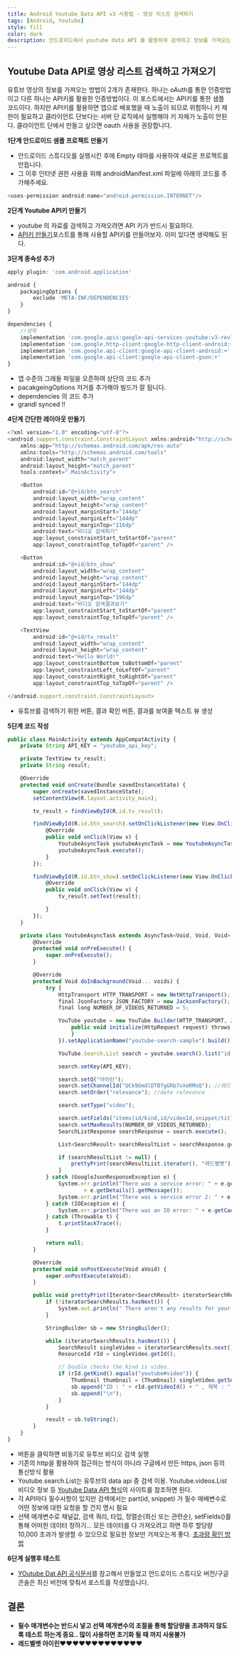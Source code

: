 ```yaml
---
title: Android Youtube Data API v3 사용법 - 영상 리스트 검색하기
tags: [Android, Youtube]
style: fill
color: dark
description: 안드로이드에서 youtube data API 를 활용하여 검색하고 정보를 가져오는 방법
---
```


## Youtube Data API로 영상 리스트 검색하고 가져오기
유튜브 영상의 정보를 가져오는 방법이 2개가 존재한다. 하나는 oAuth를 통한 인증방법이고 다른 하나는 API키를 활용한 인증방법이다. 이 포스트에서는 API키를 통한 샘플 코드이다. 하지만 API키를 활용하면 앱으로 배포했을 때 노출이 되므로 위험하니 키 제한이 필요하고 클라이언트 단보다는 서버 단 로직에서 실행해야 키 자체가 노출이 안된다. 클라이언트 단에서 만들고 싶으면 oauth 사용을 권장합니다.


**1단계 안드로이드 샘플 프로젝트 만들기**
- 안드로이드 스튜디오를 실행시킨 후에 Empty 테마를 사용하여 새로운 프로젝트를 만듭니다.
- 그 이후 인터넷 권한 사용을 위해 androidManifest.xml 파일에 아래의 코드를 추가해주세요.

```javascript
<uses-permission android:name="android.permission.INTERNET"/>
```

**2단계 Youtube API키 만들기**
- youtube 의 자료를 검색하고 가져오려면 API 키가 반드시 필요하다.
- [API키 만들기](android-youtube)포스트를 통해 사용할 API키를 만들어보자. 이미 있다면 생략해도 된다.


**3단계 종속성 추가**

```javascript
apply plugin: 'com.android.application'

android {
    packagingOptions {
        exclude 'META-INF/DEPENDENCIES'
    }
}

dependencies {
    //생략
    implementation 'com.google.apis:google-api-services-youtube:v3-rev183-1.22.0'
    implementation 'com.google.http-client:google-http-client-android:+'
    implementation 'com.google.api-client:google-api-client-android:+'
    implementation 'com.google.api-client:google-api-client-gson:+'
}
```
- 앱 수준의 그래들 파일을 오픈하여 상단의 코드 추가
- pacakgeingOptions 저거를 추가해야 빌드가 잘 됩니다.
- dependencies 의 코드 추가
- grandl synced !! 

**4단계 간단한 레이아웃 만들기**

```javascript
<?xml version="1.0" encoding="utf-8"?>
<android.support.constraint.ConstraintLayout xmlns:android="http://schemas.android.com/apk/res/android"
    xmlns:app="http://schemas.android.com/apk/res-auto"
    xmlns:tools="http://schemas.android.com/tools"
    android:layout_width="match_parent"
    android:layout_height="match_parent"
    tools:context=".MainActivity">

    <Button
        android:id="@+id/btn_search"
        android:layout_width="wrap_content"
        android:layout_height="wrap_content"
        android:layout_marginStart="144dp"
        android:layout_marginLeft="144dp"
        android:layout_marginTop="116dp"
        android:text="비디오 검색하기"
        app:layout_constraintStart_toStartOf="parent"
        app:layout_constraintTop_toTopOf="parent" />

    <Button
        android:id="@+id/btn_show"
        android:layout_width="wrap_content"
        android:layout_height="wrap_content"
        android:layout_marginStart="144dp"
        android:layout_marginLeft="144dp"
        android:layout_marginTop="196dp"
        android:text="비디오 검색결과보기"
        app:layout_constraintStart_toStartOf="parent"
        app:layout_constraintTop_toTopOf="parent" />

    <TextView
        android:id="@+id/tv_result"
        android:layout_width="wrap_content"
        android:layout_height="wrap_content"
        android:text="Hello World!"
        app:layout_constraintBottom_toBottomOf="parent"
        app:layout_constraintLeft_toLeftOf="parent"
        app:layout_constraintRight_toRightOf="parent"
        app:layout_constraintTop_toTopOf="parent" />

</android.support.constraint.ConstraintLayout>
```
- 유튜브를 검색하기 위한 버튼, 결과 확인 버튼, 결과를 보여줄 텍스트 뷰 생성

**5단계 코드 작성**

```javascript
public class MainActivity extends AppCompatActivity {
    private String API_KEY = "youtube_api_key";

    private TextView tv_result;
    private String result;

    @Override
    protected void onCreate(Bundle savedInstanceState) {
        super.onCreate(savedInstanceState);
        setContentView(R.layout.activity_main);

        tv_result = findViewById(R.id.tv_result);

        findViewById(R.id.btn_search).setOnClickListener(new View.OnClickListener() {
            @Override
            public void onClick(View v) {
                YoutubeAsyncTask youtubeAsyncTask = new YoutubeAsyncTask();
                youtubeAsyncTask.execute();
            }
        });

        findViewById(R.id.btn_show).setOnClickListener(new View.OnClickListener() {
            @Override
            public void onClick(View v) {
                tv_result.setText(result);

            }
        });
    }

    private class YoutubeAsyncTask extends AsyncTask<Void, Void, Void> {
        @Override
        protected void onPreExecute() {
            super.onPreExecute();
        }

        @Override
        protected Void doInBackground(Void... voids) {
            try {
                HttpTransport HTTP_TRANSPORT = new NetHttpTransport();
                final JsonFactory JSON_FACTORY = new JacksonFactory();
                final long NUMBER_OF_VIDEOS_RETURNED = 5;

                YouTube youtube = new YouTube.Builder(HTTP_TRANSPORT, JSON_FACTORY, new HttpRequestInitializer() {
                    public void initialize(HttpRequest request) throws IOException {
                    }
                }).setApplicationName("youtube-search-sample").build();

                YouTube.Search.List search = youtube.search().list("id,snippet");

                search.setKey(API_KEY);

                search.setQ("아이린");
                search.setChannelId("UCk9GmdlDTBfgGRb7vXeRMoQ"); //레드벨벳 공식 유투브 채널
                search.setOrder("relevance"); //date relevance

                search.setType("video");

                search.setFields("items(id/kind,id/videoId,snippet/title,snippet/thumbnails/default/url)");
                search.setMaxResults(NUMBER_OF_VIDEOS_RETURNED);
                SearchListResponse searchResponse = search.execute();

                List<SearchResult> searchResultList = searchResponse.getItems();

                if (searchResultList != null) {
                    prettyPrint(searchResultList.iterator(), "레드벨벳");
                }
            } catch (GoogleJsonResponseException e) {
                System.err.println("There was a service error: " + e.getDetails().getCode() + " : "
                        + e.getDetails().getMessage());
                System.err.println("There was a service error 2: " + e.getLocalizedMessage() + " , " + e.toString());
            } catch (IOException e) {
                System.err.println("There was an IO error: " + e.getCause() + " : " + e.getMessage());
            } catch (Throwable t) {
                t.printStackTrace();
            }

            return null;
        }

        @Override
        protected void onPostExecute(Void aVoid) {
            super.onPostExecute(aVoid);
        }

        public void prettyPrint(Iterator<SearchResult> iteratorSearchResults, String query) {
            if (!iteratorSearchResults.hasNext()) {
                System.out.println(" There aren't any results for your query.");
            }

            StringBuilder sb = new StringBuilder();

            while (iteratorSearchResults.hasNext()) {
                SearchResult singleVideo = iteratorSearchResults.next();
                ResourceId rId = singleVideo.getId();

                // Double checks the kind is video.
                if (rId.getKind().equals("youtube#video")) {
                    Thumbnail thumbnail = (Thumbnail) singleVideo.getSnippet().getThumbnails().get("default");
                    sb.append("ID : " + rId.getVideoId() + " , 제목 : " + singleVideo.getSnippet().getTitle() + " , 썸네일 주소 : " + thumbnail.getUrl());
                    sb.append("\n");
                }
            }

            result = sb.toString();
        }
    }
}

```
- 버튼을 클릭하면 비동기로 유투브 비디오 검색 실행
- 기존의 http을 활용하여 접근하는 방식이 아니라 구글에서 만든 https, json 등의 통신방식 활용
- Youtube.search.List는 유투브의 data api 중 검색 이용. Youtube.videos.List 비디오 정보 등 [Youtube Data API 형식](https://developers.google.com/youtube/v3/docs/search/list?hl=ko)의 사이트를 참조하면 된다.
- 각 API마다 필수사항이 있지만 검색에서는 part(id, snippet) 가 필수 매배변수로 어떤 정보에 대한 요청을 할 건지 명시 필요
- 선택 매개변수로 채널값, 검색 쿼리, 타입, 정렬순(최신 또는 관련순), setFields()를 통해 어떠한 데이터 정하기... 모든 데이터를 다 가져오려고 하면 하루 할당량 10,000 초과가 발생할 수 있으므로 필요한 정보만 거져오는게 좋다. [초과량 확인 방법](issue-youtube-error)

**6단계 실행후 테스트**
- [YOutube Dat API 공식문서](https://developers.google.com/youtube/v3/quickstart/android)를 참고해서 만들었고 안드로이드 스튜디오 버전/구글 콘솔은 최신 버전에 맞춰서 포스트를 작성했습니다.


## 결론
- **필수 매개변수는 반드시 넣고 선택 매개변수의 조절을 통해 할당량을 초과하지 않도록 테스트 하는게 중요.. 많이 사용하면 초기화 될 때 까지 사용불가**
- **레드벨벳 아이린♥♥♥♥♥♥♥♥♥♥♥♥♥**